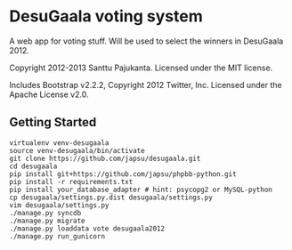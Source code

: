 # DesuGaala voting system

A web app for voting stuff. Will be used to select the winners in DesuGaala 2012.

Copyright 2012-2013 Santtu Pajukanta. Licensed under the MIT license.

Includes Bootstrap v2.2.2, Copyright 2012 Twitter, Inc. Licensed under the Apache License v2.0.

## Getting Started

    virtualenv venv-desugaala
    source venv-desugaala/bin/activate
    git clone https://github.com/japsu/desugaala.git
    cd desugaala
    pip install git+https://github.com/japsu/phpbb-python.git
    pip install -r requirements.txt
    pip install your_database_adapter # hint: psycopg2 or MySQL-python
    cp desugaala/settings.py.dist desugaala/settings.py
    vim desugaala/settings.py
    ./manage.py syncdb
    ./manage.py migrate
    ./manage.py loaddata vote desugaala2012
    ./manage.py run_gunicorn
